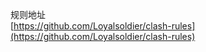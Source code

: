 
规则地址  
[https://github.com/Loyalsoldier/clash-rules](https://github.com/Loyalsoldier/clash-rules)

